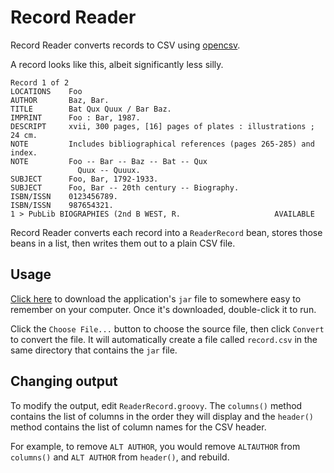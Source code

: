 # Record Reader

Record Reader converts records to CSV using [opencsv](http://opencsv.sourceforge.net/).

A record looks like this, albeit significantly less silly.

```
Record 1 of 2
LOCATIONS    Foo
AUTHOR       Baz, Bar.
TITLE        Bat Qux Quux / Bar Baz.
IMPRINT      Foo : Bar, 1987.
DESCRIPT     xvii, 300 pages, [16] pages of plates : illustrations ; 24 cm.
NOTE         Includes bibliographical references (pages 265-285) and index.
NOTE         Foo -- Bar -- Baz -- Bat -- Qux 
               Quux -- Quuux.
SUBJECT      Foo, Bar, 1792-1933.
SUBJECT      Foo, Bar -- 20th century -- Biography.
ISBN/ISSN    0123456789.
ISBN/ISSN    987654321.
1 > PubLib BIOGRAPHIES (2nd B WEST, R.                     AVAILABLE
```

Record Reader converts each record into a `ReaderRecord` bean, stores those beans in a list,
then writes them out to a plain CSV file.

## Usage
[Click here](https://github.com/xTown/recordreader/raw/master/build/libs/reader-record-0.2-all.jar) to download the 
application's `jar` file to somewhere easy to remember on your computer. Once it's downloaded, double-click it to run.

Click the `Choose File...` button to choose the source file, then click `Convert`
to convert the file. It will automatically create a file called `record.csv` in the same 
directory that contains the `jar` file.

## Changing output

To modify the output, edit `ReaderRecord.groovy`. The `columns()` method contains the list of
columns in the order they will display and the `header()` method contains the list of column 
names for the CSV header. 

For example, to remove `ALT AUTHOR`, you would remove `ALTAUTHOR` from `columns()` and `ALT AUTHOR`
from `header()`, and rebuild.
